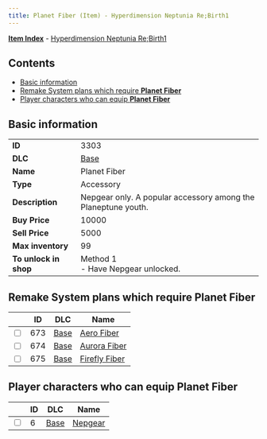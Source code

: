 ```yaml
---
title: Planet Fiber (Item) - Hyperdimension Neptunia Re;Birth1
---
```


[**Item Index**](/neptunia/rb1/item/index.html) - [Hyperdimension Neptunia Re;Birth1](/neptunia/rb1)

## Contents

- [Basic information](#basic-information)
- [Remake System plans which require **Planet Fiber**](#remake-system-plans-which-require-planet-fiber)
- [Player characters who can equip **Planet Fiber**](#player-characters-who-can-equip-planet-fiber)
## Basic information

|   |   |
| -- | -- |
| **ID** | 3303 |
| **DLC** | [Base](/neptunia/rb1/dlc/1-base.html) |
| **Name** | Planet Fiber |
| **Type** | Accessory |
| **Description** | Nepgear only. A popular accessory among the Planeptune youth. |
| **Buy Price** | 10000 |
| **Sell Price** | 5000 |
| **Max inventory** | 99 |
| **To unlock in shop** | Method 1<br />- Have Nepgear unlocked. |


## Remake System plans which require **Planet Fiber**

|    | ID | DLC | Name |
| -- | -- | --- | ---- |
| <input type="checkbox" id="rb1-quest-1-673" class="trackbox" /> | 673 | [Base](/neptunia/rb1/dlc/1-base.html) | [Aero Fiber](/neptunia/rb1/quest/1-673-aero-fiber.html) |
| <input type="checkbox" id="rb1-quest-1-674" class="trackbox" /> | 674 | [Base](/neptunia/rb1/dlc/1-base.html) | [Aurora Fiber](/neptunia/rb1/quest/1-674-aurora-fiber.html) |
| <input type="checkbox" id="rb1-quest-1-675" class="trackbox" /> | 675 | [Base](/neptunia/rb1/dlc/1-base.html) | [Firefly Fiber](/neptunia/rb1/quest/1-675-firefly-fiber.html) |


## Player characters who can equip **Planet Fiber**

|    | ID | DLC | Name |
| -- | -- | --- | ---- |
| <input type="checkbox" id="rb1-player-1-6" class="trackbox" /> | 6 | [Base](/neptunia/rb1/dlc/1-base.html) | [Nepgear](/neptunia/rb1/player/1-6-nepgear.html) |
